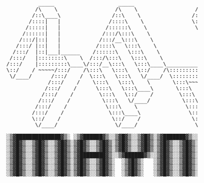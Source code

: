 <pre>    

          _____                    _____                    _____                   _______                                                   
         /\    \                  /\    \                  /\    \                 /::\    \                                                  
        /::\____\                /::\    \                /::\    \               /::::\    \                                                 
       /::::|   |               /::::\    \               \:::\    \             /::::::\    \                                                
      /:::::|   |              /::::::\    \               \:::\    \           /::::::::\    \                                               
     /::::::|   |             /:::/\:::\    \               \:::\    \         /:::/~~\:::\    \                                              
    /:::/|::|   |            /:::/__\:::\    \               \:::\    \       /:::/    \:::\    \                                             
   /:::/ |::|   |           /::::\   \:::\    \               \:::\    \     /:::/    / \:::\    \                                            
  /:::/  |::|___|______    /::::::\   \:::\    \               \:::\    \   /:::/____/   \:::\____\                                           
 /:::/   |::::::::\    \  /:::/\:::\   \:::\    \               \:::\    \ |:::|    |     |:::|    |                                          
/:::/    |:::::::::\____\/:::/__\:::\   \:::\____\_______________\:::\____\|:::|____|     |:::|    |                                          
\::/    / ~~~~~/:::/    /\:::\   \:::\   \::/    /\::::::::::::::::::/    / \:::\    \   /:::/    /                                           
 \/____/      /:::/    /  \:::\   \:::\   \/____/  \::::::::::::::::/____/   \:::\    \ /:::/    /                                            
             /:::/    /    \:::\   \:::\    \       \:::\~~~~\~~~~~~          \:::\    /:::/    /                                             
            /:::/    /      \:::\   \:::\____\       \:::\    \                \:::\__/:::/    /                                              
           /:::/    /        \:::\   \::/    /        \:::\    \                \::::::::/    /                                               
          /:::/    /          \:::\   \/____/          \:::\    \                \::::::/    /                                                
         /:::/    /            \:::\    \               \:::\    \                \::::/    /                                                 
        /:::/    /              \:::\____\               \:::\____\                \::/____/                                                  
        \::/    /                \::/    /                \::/    /                 ~~                                                        
         \/____/                  \/____/                  \/____/                                                                            
                                                                                                                                              
░▒▓██████████████▓▒░ ░▒▓██████▓▒░░▒▓█▓▒░░▒▓█▓▒░▒▓███████▓▒░░▒▓████████▓▒░▒▓████████▓▒░ 
░▒▓█▓▒░░▒▓█▓▒░░▒▓█▓▒░▒▓█▓▒░░▒▓█▓▒░▒▓█▓▒░░▒▓█▓▒░▒▓█▓▒░░▒▓█▓▒░▒▓█▓▒░         ░▒▓█▓▒░     
░▒▓█▓▒░░▒▓█▓▒░░▒▓█▓▒░▒▓█▓▒░░▒▓█▓▒░▒▓█▓▒░░▒▓█▓▒░▒▓█▓▒░░▒▓█▓▒░▒▓█▓▒░         ░▒▓█▓▒░     
░▒▓█▓▒░░▒▓█▓▒░░▒▓█▓▒░▒▓████████▓▒░░▒▓██████▓▒░░▒▓█▓▒░░▒▓█▓▒░▒▓██████▓▒░    ░▒▓█▓▒░     
░▒▓█▓▒░░▒▓█▓▒░░▒▓█▓▒░▒▓█▓▒░░▒▓█▓▒░  ░▒▓█▓▒░   ░▒▓█▓▒░░▒▓█▓▒░▒▓█▓▒░         ░▒▓█▓▒░     
░▒▓█▓▒░░▒▓█▓▒░░▒▓█▓▒░▒▓█▓▒░░▒▓█▓▒░  ░▒▓█▓▒░   ░▒▓█▓▒░░▒▓█▓▒░▒▓█▓▒░         ░▒▓█▓▒░     
░▒▓█▓▒░░▒▓█▓▒░░▒▓█▓▒░▒▓█▓▒░░▒▓█▓▒░  ░▒▓█▓▒░   ░▒▓█▓▒░░▒▓█▓▒░▒▓████████▓▒░  ░▒▓█▓▒░     
                                                                                                                               
</pre>
